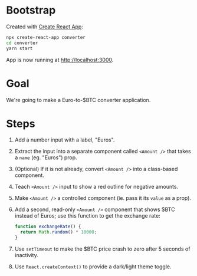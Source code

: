 # Bootstrap

Created with [Create React App](https://github.com/facebook/create-react-app):

```sh
npx create-react-app converter
cd converter
yarn start
```

App is now running at [http://localhost:3000](http://localhost:3000).

# Goal

We're going to make a Euro-to-$BTC converter application.

# Steps

1. Add a number input with a label, "Euros".
2. Extract the input into a separate component called `<Amount />` that takes a `name` (eg. "Euros") prop.
3. (Optional) If it is not already, convert `<Amount />` into a class-based component.
4. Teach `<Amount />` input to show a red outline for negative amounts.
5. Make `<Amount />` a controlled component (ie. pass it its `value` as a prop).
6. Add a second, read-only `<Amount />` component that shows $BTC instead of Euros; use this function to get the exchange rate:

    ```javascript
    function exchangeRate() {
      return Math.random() * 10000;
    }
    ```

7. Use `setTimeout` to make the $BTC price crash to zero after 5 seconds of inactivity.
8. Use `React.createContext()` to provide a dark/light theme toggle.